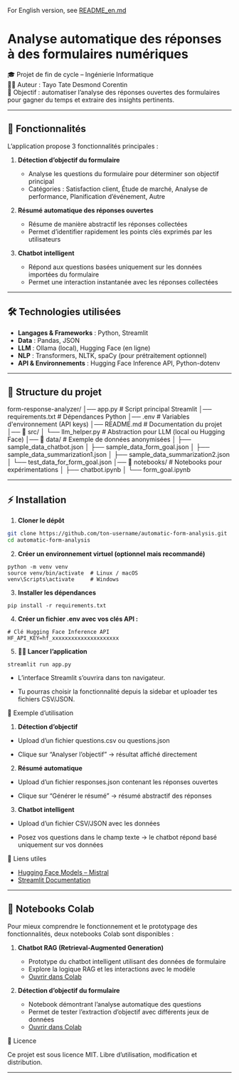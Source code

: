 For English version, see [README_en.md](README_en.md)

# Analyse automatique des réponses à des formulaires numériques

🎓 Projet de fin de cycle – Ingénierie Informatique  
👨‍💻 Auteur : Tayo Tate Desmond Corentin  
📌 Objectif : automatiser l’analyse des réponses ouvertes des formulaires pour gagner du temps et extraire des insights pertinents.

---

## 🚀 Fonctionnalités

L’application propose 3 fonctionnalités principales :  

1. **Détection d’objectif du formulaire**  
   - Analyse les questions du formulaire pour déterminer son objectif principal  
   - Catégories : Satisfaction client, Étude de marché, Analyse de performance, Planification d’événement, Autre  

2. **Résumé automatique des réponses ouvertes**  
   - Résume de manière abstractif les réponses collectées  
   - Permet d’identifier rapidement les points clés exprimés par les utilisateurs  

3. **Chatbot intelligent**  
   - Répond aux questions basées uniquement sur les données importées du formulaire  
   - Permet une interaction instantanée avec les réponses collectées  

---

## 🛠️ Technologies utilisées

- **Langages & Frameworks** : Python, Streamlit  
- **Data** : Pandas, JSON  
- **LLM** : Ollama (local), Hugging Face (en ligne)  
- **NLP** : Transformers, NLTK, spaCy (pour prétraitement optionnel)  
- **API & Environnements** : Hugging Face Inference API, Python-dotenv  

---

## 📂 Structure du projet

form-response-analyzer/
│── app.py # Script principal Streamlit
│── requirements.txt # Dépendances Python
│── .env # Variables d'environnement (API keys)
│── README.md # Documentation du projet
│── 📂 src/
│ └── llm_helper.py # Abstraction pour LLM (local ou Hugging Face)
│── 📂 data/ # Exemple de données anonymisées
│ ├── sample_data_chatbot.json
│ ├── sample_data_form_goal.json
│ ├── sample_data_summarization1.json
│ ├── sample_data_summarization2.json
│ └── test_data_for_form_goal.json
│── 📂 notebooks/ # Notebooks pour expérimentations
│ ├── chatbot.ipynb
│ └── form_goal.ipynb


---

## ⚡ Installation

1. **Cloner le dépôt**  
```bash
git clone https://github.com/ton-username/automatic-form-analysis.git
cd automatic-form-analysis
```

2. **Créer un environnement virtuel (optionnel mais recommandé)**
```
python -m venv venv
source venv/bin/activate  # Linux / macOS
venv\Scripts\activate     # Windows
```

3. **Installer les dépendances**
```
pip install -r requirements.txt
```

4. **Créer un fichier .env avec vos clés API :**
```
# Clé Hugging Face Inference API
HF_API_KEY=hf_xxxxxxxxxxxxxxxxxxxxx
```

5. **🏃‍♂️ Lancer l’application**
```
streamlit run app.py
```

* L’interface Streamlit s’ouvrira dans ton navigateur.

* Tu pourras choisir la fonctionnalité depuis la sidebar et uploader tes fichiers CSV/JSON.

📌 Exemple d’utilisation

1. **Détection d’objectif**

* Upload d’un fichier questions.csv ou questions.json

* Clique sur “Analyser l’objectif” → résultat affiché directement

2. **Résumé automatique**

* Upload d’un fichier responses.json contenant les réponses ouvertes

* Clique sur “Générer le résumé” → résumé abstractif des réponses

3. **Chatbot intelligent**

* Upload d’un fichier CSV/JSON avec les données

* Posez vos questions dans le champ texte → le chatbot répond basé uniquement sur vos données

🔗 Liens utiles

- [Hugging Face Models – Mistral](https://huggingface.co/models)
- [Streamlit Documentation](https://docs.streamlit.io/)


---

## 📓 Notebooks Colab

Pour mieux comprendre le fonctionnement et le prototypage des fonctionnalités, deux notebooks Colab sont disponibles :  

1. **Chatbot RAG (Retrieval-Augmented Generation)**  
   - Prototype du chatbot intelligent utilisant des données de formulaire  
   - Explore la logique RAG et les interactions avec le modèle  
   - [Ouvrir dans Colab](https://colab.research.google.com/drive/19Gdn3ychZTzWUWjaVR2pHmYwREOjjkmR?usp=sharing)  

2. **Détection d’objectif du formulaire**  
   - Notebook démontrant l’analyse automatique des questions  
   - Permet de tester l’extraction d’objectif avec différents jeux de données  
   - [Ouvrir dans Colab](https://colab.research.google.com/drive/12E6Mj7iUW6MMUluLj9NZX9b8gCGrLHjX?usp=sharing)  


📜 Licence

Ce projet est sous licence MIT.
Libre d’utilisation, modification et distribution.


---
